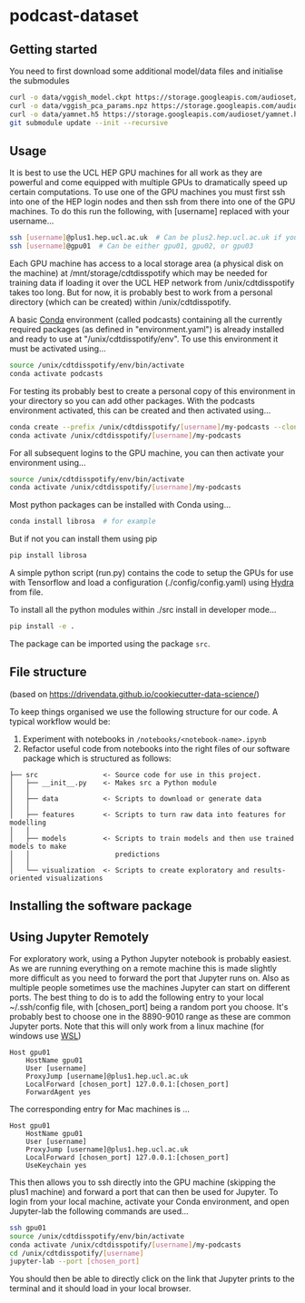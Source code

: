 # podcast-dataset

## Getting started

You need to first download some additional model/data files and initialise the submodules

```bash
curl -o data/vggish_model.ckpt https://storage.googleapis.com/audioset/vggish_model.ckpt
curl -o data/vggish_pca_params.npz https://storage.googleapis.com/audioset/vggish_pca_params.npz
curl -o data/yamnet.h5 https://storage.googleapis.com/audioset/yamnet.h5
git submodule update --init --recursive
```

## Usage

It is best to use the UCL HEP GPU machines for all work as they are powerful and come equipped with multiple GPUs to dramatically speed up certain computations. To use one of the GPU machines you must first ssh into one of the HEP login nodes and then ssh from there into one of the GPU machines. To do this run the following, with [username] replaced with your username...

```bash
ssh [username]@plus1.hep.ucl.ac.uk  # Can be plus2.hep.ucl.ac.uk if you want
ssh [username]@gpu01  # Can be either gpu01, gpu02, or gpu03
```

Each GPU machine has access to a local storage area (a physical disk on the machine) at /mnt/storage/cdtdisspotify which may be needed for training data if loading it over the UCL HEP network from /unix/cdtdisspotify takes too long. But for now, it is probably best to work from a personal directory (which can be created) within /unix/cdtdisspotify.

A basic [Conda](https://docs.conda.io/en/latest/) environment (called podcasts) containing all the currently required packages (as defined in "environment.yaml") is already installed and ready to use at "/unix/cdtdisspotify/env". To use this environment it must be activated using...

```bash
source /unix/cdtdisspotify/env/bin/activate
conda activate podcasts
```

For testing its probably best to create a personal copy of this environment in your directory so you can add other packages. With the podcasts environment activated, this can be created and then activated using...

```bash
conda create --prefix /unix/cdtdisspotify/[username]/my-podcasts --clone podcasts
conda activate /unix/cdtdisspotify/[username]/my-podcasts
```

For all subsequent logins to the GPU machine, you can then activate your environment using...

```bash
source /unix/cdtdisspotify/env/bin/activate
conda activate /unix/cdtdisspotify/[username]/my-podcasts 
```

Most python packages can be installed with Conda using...
```bash
conda install librosa  # for example
```

But if not you can install them using pip
```bash
pip install librosa
```

A simple python script (run.py) contains the code to setup the GPUs for use with Tensorflow and load a configuration (./config/config.yaml) using [Hydra](https://hydra.cc/) from file.

To install all the python modules within ./src install in developer mode...

```bash
pip install -e .
``` 
The package can be imported using the package `src`. 

## File structure

(based on https://drivendata.github.io/cookiecutter-data-science/)

To keep things organised we use the following structure for our code. A typical workflow would be:

1. Experiment with notebooks in `/notebooks/<notebook-name>.ipynb` 
2. Refactor useful code from notebooks into the right files of our software package which is structured as follows:

```
├── src                <- Source code for use in this project.
│   ├── __init__.py    <- Makes src a Python module
│   │
│   ├── data           <- Scripts to download or generate data
│   │
│   ├── features       <- Scripts to turn raw data into features for modelling
│   │
│   ├── models         <- Scripts to train models and then use trained models to make
│   │                     predictions
│   │
│   └── visualization  <- Scripts to create exploratory and results-oriented visualizations
```

## Installing the software package



## Using Jupyter Remotely

For exploratory work, using a Python Jupyter notebook is probably easiest. As we are running everything on a remote machine this is made slightly more difficult as you need to forward the port that Jupyter runs on. Also as multiple people sometimes use the machines Jupyter can start on different ports. The best thing to do is to add the following entry to your local ~/.ssh/config file, with [chosen_port] being a random port you choose. It's probably best to choose one in the 8890-9010 range as these are common Jupyter ports. Note that this will only work from a linux machine (for windows use [WSL](https://docs.microsoft.com/en-us/windows/wsl/install-win10))

```
Host gpu01
    HostName gpu01
    User [username]
    ProxyJump [username]@plus1.hep.ucl.ac.uk
    LocalForward [chosen_port] 127.0.0.1:[chosen_port]
    ForwardAgent yes
```

The corresponding entry for Mac machines is ...

```
Host gpu01
    HostName gpu01
    User [username]
    ProxyJump [username]@plus1.hep.ucl.ac.uk
    LocalForward [chosen_port] 127.0.0.1:[chosen_port]
    UseKeychain yes
```

This then allows you to ssh directly into the GPU machine (skipping the plus1 machine) and forward a port that can then be used for Jupyter. To login from your local machine, activate your Conda environment, and open Jupyter-lab the following commands are used...

```bash
ssh gpu01
source /unix/cdtdisspotify/env/bin/activate
conda activate /unix/cdtdisspotify/[username]/my-podcasts
cd /unix/cdtdisspotify/[username]
jupyter-lab --port [chosen_port]
```

You should then be able to directly click on the link that Jupyter prints to the terminal and it should load in your local browser.